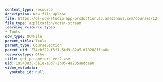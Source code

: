 ```yaml
---
content_type: resource
description: New file Upload
file: https://ol-ocw-studio-app-production.s3.amazonaws.com/courses/12-811-tropical-meteorology-spring-2011/195438385e1ee8d72b054a205aedcaa0_get_parameters_ver2.asv
file_type: application/octet-stream
learning_resource_types:
- Tools
ocw_type: OCWFile
parent_title: Tools
parent_type: CourseSection
parent_uid: 374ebf22-f5f1-50d9-82a5-d78288ffba8e
resourcetype: Other
title: get_parameters_ver2.asv
uid: 19543838-5e1e-e8d7-2b05-4a205aedcaa0
video_metadata:
  youtube_id: null
---
```

